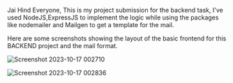 Jai Hind Everyone,
This is my project submission for the backend task, I've used NodeJS,ExpressJS to implement the logic while using the packages like nodemailer and Mailgen to get a template for the mail.

Here are some screenshots showing the layout of the basic frontend for this BACKEND project and the mail format.


![Screenshot 2023-10-17 002710](https://github.com/mohitxroxx/Probation-Projects-2023/assets/94298923/d6e5cd9e-0764-448b-b06a-c4086b5712b0)

![Screenshot 2023-10-17 002836](https://github.com/mohitxroxx/Probation-Projects-2023/assets/94298923/8f449798-2a66-4923-8b6e-36c70dab44f9)

